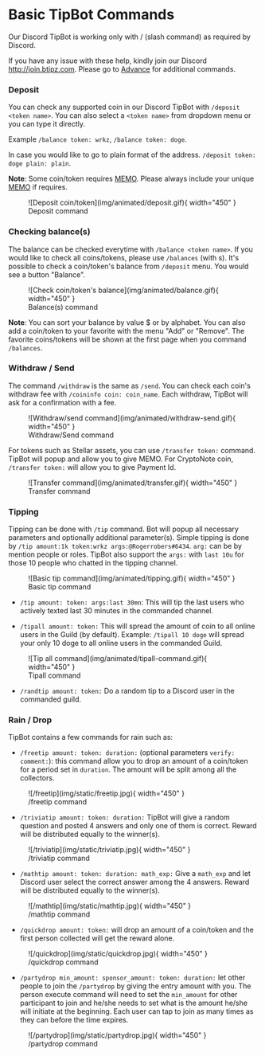 # Basic TipBot Commands

Our Discord TipBot is working only with / (slash command) as required by Discord.

If you have any issue with these help, kindly join our Discord <http://join.btipz.com>. Please go to [Advance](./advanced_discord_commands.md) for additional commands.

### Deposit

You can check any supported coin in our Discord TipBot with `/deposit <token name>`. You can also select a `<token name>` from dropdown menu or you can type it directly.

Example `/balance token: wrkz`, `/balance token: doge`.

In case you would like to go to plain format of the address. `/deposit token: doge plain: plain`.

**Note**: Some coin/token requires <ins>MEMO</ins>. Please always include your unique <ins>MEMO</ins> if requires.

<figure markdown>
  ![Deposit coin/token](img/animated/deposit.gif){ width="450" }
  <figcaption>Deposit command</figcaption>
</figure>

### Checking balance(s)

The balance can be checked everytime with `/balance <token name>`. If you would like to check all coins/tokens, please use `/balances` (with s). It's possible to check a coin/token's balance from `/deposit` menu. You would see a button "Balance".

<figure markdown>
  ![Check coin/token's balance](img/animated/balance.gif){ width="450" }
  <figcaption>Balance(s) command</figcaption>
</figure>

**Note**: You can sort your balance by value $ or by alphabet. You can also add a coin/token to your favorite with the menu "Add" or "Remove". The favorite coins/tokens will be shown at the first page when you command `/balances`.

### Withdraw / Send

The command `/withdraw` is the same as `/send`. You can check each coin's withdraw fee with `/coininfo coin: coin_name`. Each withdraw, TipBot will ask for a confirmation with a fee.

<figure markdown>
  ![Withdraw/send command](img/animated/withdraw-send.gif){ width="450" }
  <figcaption>Withdraw/Send command</figcaption>
</figure>

For tokens such as Stellar assets, you can use `/transfer token:` command. TipBot will popup and allow you to give MEMO. For CryptoNote coin, `/transfer token:` will allow you to give Payment Id.

<figure markdown>
  ![Transfer command](img/animated/transfer.gif){ width="450" }
  <figcaption>Transfer command</figcaption>
</figure>

### Tipping

Tipping can be done with `/tip` command. Bot will popup all necessary parameters and optionally additional parameter(s). Simple tipping is done by `/tip amount:1k token:wrkz args:@Rogerrobers#6434`. `arg:` can be by mention people or roles. TipBot also support the `args:` with `last 10u` for those 10 people who chatted in the tipping channel.

<figure markdown>
  ![Basic tip command](img/animated/tipping.gif){ width="450" }
  <figcaption>Basic tip command</figcaption>
</figure>

* `/tip amount: token: args:last 30mn`: This will tip the last users who actively texted last 30 minutes in the commanded channel.

* `/tipall amount: token:` This will spread the amount of coin to all online users in the Guild (by default). Example: `/tipall 10 doge` will spread your only 10 doge to all online users in the commanded Guild.

<figure markdown>
  ![Tip all command](img/animated/tipall-command.gif){ width="450" }
  <figcaption>Tipall command</figcaption>
</figure>

* `/randtip amount: token:` Do a random tip to a Discord user in the commanded guild.

### Rain / Drop

TipBot contains a few commands for rain such as:

* `/freetip amount: token: duration:` (optional parameters `verify: comment:`): this command allow you to drop an amount of a coin/token for a period set in `duration`. The amount will be split among all the collectors.

<figure markdown>
  ![/freetip](img/static/freetip.jpg){ width="450" }
  <figcaption>/freetip command</figcaption>
</figure>

* `/triviatip amount: token: duration:` TipBot will give a random question and posted 4 answers and only one of them is correct. Reward will be distributed equally to the winner(s).

<figure markdown>
  ![/triviatip](img/static/triviatip.jpg){ width="450" }
  <figcaption>/triviatip command</figcaption>
</figure>

* `/mathtip amount: token: duration: math_exp:` Give a `math_exp` and let Discord user select the correct answer among the 4 answers. Reward will be distributed equally to the winner(s).

<figure markdown>
  ![/mathtip](img/static/mathtip.jpg){ width="450" }
  <figcaption>/mathtip command</figcaption>
</figure>

* `/quickdrop amount: token:` will drop an amount of a coin/token and the first person collected will get the reward alone.

<figure markdown>
  ![/quickdrop](img/static/quickdrop.jpg){ width="450" }
  <figcaption>/quickdrop command</figcaption>
</figure>

* `/partydrop min_amount: sponsor_amount: token: duration:` let other people to join the `/partydrop` by giving the entry amount with you. The person execute command will need to set the `min_amount` for other participant to join and he/she needs to set what is the amount he/she will initiate at the beginning. Each user can tap to join as many times as they can before the time expires.

<figure markdown>
  ![/partydrop](img/static/partydrop.jpg){ width="450" }
  <figcaption>/partydrop command</figcaption>
</figure>
